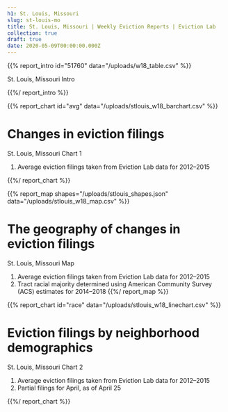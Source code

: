 ```yaml
---
h1: St. Louis, Missouri
slug: st-louis-mo
title: St. Louis, Missouri | Weekly Eviction Reports | Eviction Lab
collection: true
draft: true
date: 2020-05-09T00:00:00.000Z
---
```


{{% report_intro id="51760" data="/uploads/w18_table.csv" %}}

St. Louis, Missouri Intro

{{%/ report_intro %}}


{{% report_chart id="avg" data="/uploads/stlouis_w18_barchart.csv" %}}

# Changes in eviction filings

St. Louis, Missouri Chart 1

  1. Average eviction filings taken from Eviction Lab data for 2012–2015 

{{%/ report_chart %}}

{{% report_map shapes="/uploads/stlouis_shapes.json" data="/uploads/stlouis_w18_map.csv" %}}

# The geography of changes in eviction filings

St. Louis, Missouri Map

1. Average eviction filings taken from Eviction Lab data for 2012–2015
2. Tract racial majority determined using American Community Survey (ACS) estimates for 2014–2018 {{%/ report_map %}}

{{% report_chart id="race" data="/uploads/stlouis_w18_linechart.csv" %}}

# Eviction filings by neighborhood demographics

St. Louis, Missouri Chart 2

  1. Average eviction filings taken from Eviction Lab data for 2012–2015
  2. Partial filings for April, as of April 25

{{%/ report_chart %}}